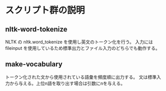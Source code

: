 # スクリプト群の説明

## nltk-word-tokenize

NLTK の nltk.word_tokenize を使用し英文のトークン化を行う。
入力には fileinput を使用しているため標準出力とファイル入力のどちらでも動作する。

## make-vocabulary

トークン化された文から使用されている語彙を頻度順に出力する。
文は標準入力から与える。上位n語を取り出す場合は引数にnを与える。
